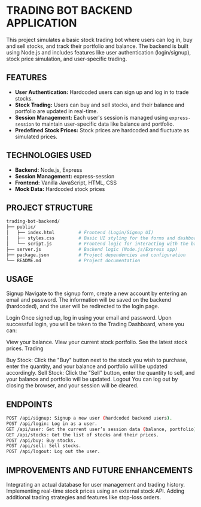 # **TRADING BOT BACKEND APPLICATION**

This project simulates a basic stock trading bot where users can log in, buy and sell stocks, and track their portfolio and balance. The backend is built using Node.js and includes features like user authentication (login/signup), stock price simulation, and user-specific trading.

## **FEATURES**

- **User Authentication:** Hardcoded users can sign up and log in to trade stocks.
- **Stock Trading:** Users can buy and sell stocks, and their balance and portfolio are updated in real-time.
- **Session Management:** Each user's session is managed using `express-session` to maintain user-specific data like balance and portfolio.
- **Predefined Stock Prices:** Stock prices are hardcoded and fluctuate as simulated prices.

## **TECHNOLOGIES USED**

- **Backend:** Node.js, Express
- **Session Management:** express-session
- **Frontend:** Vanilla JavaScript, HTML, CSS
- **Mock Data:** Hardcoded stock prices


## **PROJECT STRUCTURE**

```bash
trading-bot-backend/
├── public/
│   ├── index.html         # Frontend (Login/Signup UI)
│   ├── styles.css         # Basic UI styling for the forms and dashboard
│   └── script.js          # Frontend logic for interacting with the backend
├── server.js              # Backend logic (Node.js/Express app)
├── package.json           # Project dependencies and configuration
└── README.md              # Project documentation
```
## **USAGE**
Signup
Navigate to the signup form, create a new account by entering an email and password. The information will be saved on the backend (hardcoded), and the user will be redirected to the login page.

Login
Once signed up, log in using your email and password. Upon successful login, you will be taken to the Trading Dashboard, where you can:

View your balance.
View your current stock portfolio.
See the latest stock prices.
Trading

Buy Stock: Click the "Buy" button next to the stock you wish to purchase, enter the quantity, and your balance and portfolio will be updated accordingly.
Sell Stock: Click the "Sell" button, enter the quantity to sell, and your balance and portfolio will be updated.
Logout
You can log out by closing the browser, and your session will be cleared.


## **ENDPOINTS**
```bash
POST /api/signup: Signup a new user (hardcoded backend users).
POST /api/login: Log in as a user.
GET /api/user: Get the current user’s session data (balance, portfolio).
GET /api/stocks: Get the list of stocks and their prices.
POST /api/buy: Buy stocks.
POST /api/sell: Sell stocks.
POST /api/logout: Log out the user.
```

## **IMPROVEMENTS AND FUTURE ENHANCEMENTS**
Integrating an actual database for user management and trading history.
Implementing real-time stock prices using an external stock API.
Adding additional trading strategies and features like stop-loss orders.
